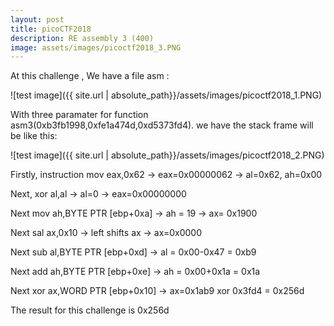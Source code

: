 ```yaml
---
layout: post
title: picoCTF2018
description: RE assembly 3 (400)
image: assets/images/picoctf2018_3.PNG
---
```


At this challenge , We have a file asm :
  
![test image]({{ site.url | absolute_path}}/assets/images/picoctf2018_1.PNG)

With three paramater for function asm3(0xb3fb1998,0xfe1a474d,0xd5373fd4).
we have the stack frame will be like this:

![test image]({{ site.url | absolute_path}}/assets/images/picoctf2018_2.PNG)

Firstly, instruction mov eax,0x62 -> eax=0x00000062 -> al=0x62, ah=0x00

Next,                 xor al,al    -> al=0 -> eax=0x00000000

Next                  mov ah,BYTE PTR [ebp+0xa] -> ah = 19 -> ax= 0x1900

Next                  sal	ax,0x10 ->  left shifts ax -> ax=0x0000

Next                  sub	al,BYTE PTR [ebp+0xd] -> al = 0x00-0x47 = 0xb9

Next                  add	ah,BYTE PTR [ebp+0xe] -> ah = 0x00+0x1a = 0x1a

Next                  xor	ax,WORD PTR [ebp+0x10] -> ax=0x1ab9 xor 0x3fd4 = 0x256d

The result for this challenge is 0x256d





